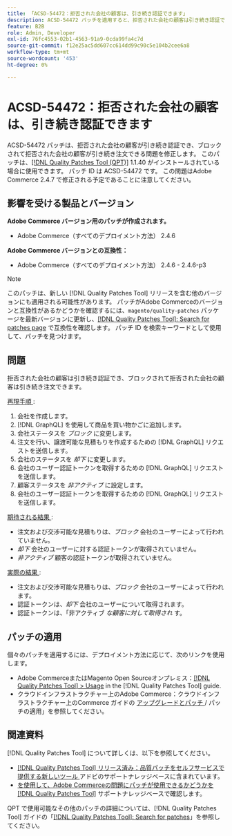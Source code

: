 ```yaml
---
title: 「ACSD-54472：拒否された会社の顧客は、引き続き認証できます」
description: ACSD-54472 パッチを適用すると、拒否された会社の顧客は引き続き認証でき、ブロックおよび拒否された会社の顧客は引き続き注文できるAdobe Commerceの問題を修正できます。
feature: B2B
role: Admin, Developer
exl-id: 76fc4553-02b1-4563-91a9-0cda99fa4c7d
source-git-commit: f12e25ac5dd607cc614dd99c90c5e104b2cee6a8
workflow-type: tm+mt
source-wordcount: '453'
ht-degree: 0%

---
```


# ACSD-54472：拒否された会社の顧客は、引き続き認証できます

ACSD-54472 パッチは、拒否された会社の顧客が引き続き認証でき、ブロックされて拒否された会社の顧客が引き続き注文できる問題を修正します。 このパッチは、[[!DNL Quality Patches Tool (QPT)]](/help/announcements/adobe-commerce-announcements/magento-quality-patches-released-new-tool-to-self-serve-quality-patches.md) 1.1.40 がインストールされている場合に使用できます。 パッチ ID は ACSD-54472 です。 この問題はAdobe Commerce 2.4.7 で修正される予定であることに注意してください。

## 影響を受ける製品とバージョン

**Adobe Commerce バージョン用のパッチが作成されます。**

* Adobe Commerce（すべてのデプロイメント方法） 2.4.6

**Adobe Commerce バージョンとの互換性：**

* Adobe Commerce（すべてのデプロイメント方法） 2.4.6 - 2.4.6-p3

>[!NOTE]
>
>このパッチは、新しい [!DNL Quality Patches Tool] リリースを含む他のバージョンにも適用される可能性があります。 パッチがAdobe Commerceのバージョンと互換性があるかどうかを確認するには、`magento/quality-patches` パッケージを最新バージョンに更新し、[[!DNL Quality Patches Tool]: Search for patches page](https://experienceleague.adobe.com/tools/commerce-quality-patches/index.html?lang=ja) で互換性を確認します。 パッチ ID を検索キーワードとして使用して、パッチを見つけます。

## 問題

拒否された会社の顧客は引き続き認証でき、ブロックされて拒否された会社の顧客は引き続き注文できます。

<u> 再現手順 </u>:

1. 会社を作成します。
1. [!DNL GraphQL] を使用して商品を買い物かごに追加します。
1. 会社ステータスを *ブロック* に変更します。
1. 注文を行い、譲渡可能な見積もりを作成するための [!DNL GraphQL] リクエストを送信します。
1. 会社のステータスを *却下* に変更します。
1. 会社のユーザー認証トークンを取得するための [!DNL GraphQL] リクエストを送信します。
1. 顧客ステータスを *非アクティブ* に設定します。
1. 会社のユーザー認証トークンを取得するための [!DNL GraphQL] リクエストを送信します。

<u> 期待される結果 </u>:

* 注文および交渉可能な見積もりは、*ブロック* 会社のユーザーによって行われていません。
* *却下* 会社のユーザーに対する認証トークンが取得されていません。
* *非アクティブ* 顧客の認証トークンが取得されていません。

<u> 実際の結果 </u>:

* 注文および交渉可能な見積もりは、*ブロック* 会社のユーザーによって行われます。
* 認証トークンは、*却下* 会社のユーザーについて取得されます。
* 認証トークンは、「非アクティブ *な顧客に対して取得され* す。

## パッチの適用

個々のパッチを適用するには、デプロイメント方法に応じて、次のリンクを使用します。

* Adobe CommerceまたはMagento Open Sourceオンプレミス：[[!DNL Quality Patches Tool] > Usage](https://experienceleague.adobe.com/docs/commerce-operations/tools/quality-patches-tool/usage.html?lang=ja) in the [!DNL Quality Patches Tool] guide.
* クラウドインフラストラクチャー上のAdobe Commerce：クラウドインフラストラクチャー上のCommerce ガイドの [ アップグレードとパッチ ](https://experienceleague.adobe.com/docs/commerce-cloud-service/user-guide/develop/upgrade/apply-patches.html?lang=ja)/ パッチの適用」を参照してください。

## 関連資料

[!DNL Quality Patches Tool] について詳しくは、以下を参照してください。

* [[!DNL Quality Patches Tool]  リリース済み：品質パッチをセルフサービスで提供する新しいツール ](/help/announcements/adobe-commerce-announcements/magento-quality-patches-released-new-tool-to-self-serve-quality-patches.md) アドビのサポートナレッジベースに含まれています。
* [ を使用して、Adobe Commerceの問題にパッチが使用できるかどうかを  [!DNL Quality Patches Tool]](/help/support-tools/patches-available-in-qpt-tool/check-patch-for-magento-issue-with-magento-quality-patches.md) サポートナレッジベースで確認します。

QPT で使用可能なその他のパッチの詳細については、[!DNL Quality Patches Tool] ガイドの「[[!DNL Quality Patches Tool]: Search for patches](https://experienceleague.adobe.com/tools/commerce-quality-patches/index.html?lang=ja)」を参照してください。
